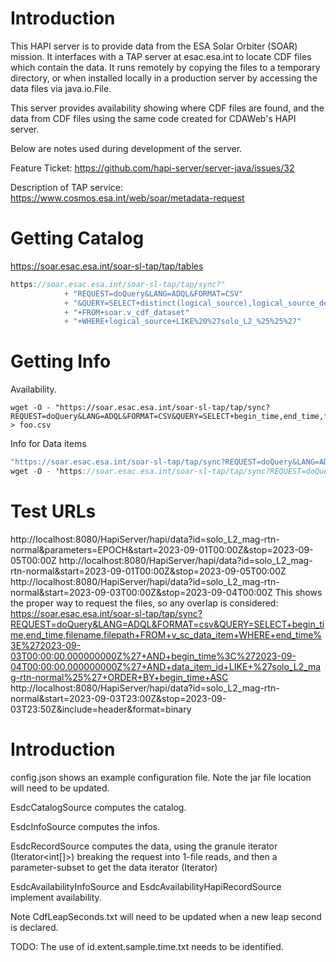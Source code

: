 # Introduction
This HAPI server is to provide data from the ESA Solar Orbiter (SOAR) mission.  It interfaces
with a TAP server at esac.esa.int to locate CDF files which contain the data.  It runs remotely
by copying the files to a temporary directory, or when installed locally in a production 
server by accessing the data files via java.io.File.

This server provides availability showing where CDF files are found, and the data from CDF files
using the same code created for CDAWeb's HAPI server.

Below are notes used during development of the server.

Feature Ticket: https://github.com/hapi-server/server-java/issues/32

Description of TAP service: https://www.cosmos.esa.int/web/soar/metadata-request

# Getting Catalog
https://soar.esac.esa.int/soar-sl-tap/tap/tables

```java
https://soar.esac.esa.int/soar-sl-tap/tap/sync?"
            + "REQUEST=doQuery&LANG=ADQL&FORMAT=CSV"
            + "&QUERY=SELECT+distinct(logical_source),logical_source_description"
            + "+FROM+soar.v_cdf_dataset"
            + "+WHERE+logical_source+LIKE%20%27solo_L2_%25%25%27"
```

# Getting Info
Availability.  
```
wget -O - "https://soar.esac.esa.int/soar-sl-tap/tap/sync?REQUEST=doQuery&LANG=ADQL&FORMAT=CSV&QUERY=SELECT+begin_time,end_time,filepath,filename+FROM+soar.v_sc_data_item+WHERE+instrument='MAG'+AND+level='L2'" > foo.csv
```

Info for Data items
```java
"https://soar.esac.esa.int/soar-sl-tap/tap/sync?REQUEST=doQuery&LANG=ADQL&FORMAT=json&QUERY=select%20*%20from%20soar.v_cdf_plot_metadata%20where%20logical_source%20=%20%27"+id+"%27";
wget -O - 'https://soar.esac.esa.int/soar-sl-tap/tap/sync?REQUEST=doQuery&LANG=ADQL&FORMAT=json&QUERY=SELECT+filename,+filepath+FROM+v_sc_data_item+WHERE+begin_time%3E%272020-08-29+00:00:00%27+AND+end_time%3C%272020-09-30+00:00:00%27+AND+data_item_id+LIKE+%27solo_L2_rpw-lfr-surv-asm%25%27'
```

# Test URLs
http://localhost:8080/HapiServer/hapi/data?id=solo_L2_mag-rtn-normal&parameters=EPOCH&start=2023-09-01T00:00Z&stop=2023-09-05T00:00Z
http://localhost:8080/HapiServer/hapi/data?id=solo_L2_mag-rtn-normal&start=2023-09-01T00:00Z&stop=2023-09-05T00:00Z
http://localhost:8080/HapiServer/hapi/data?id=solo_L2_mag-rtn-normal&start=2023-09-03T00:00Z&stop=2023-09-04T00:00Z
This shows the proper way to request the files, so any overlap is considered:
https://soar.esac.esa.int/soar-sl-tap/tap/sync?REQUEST=doQuery&LANG=ADQL&FORMAT=csv&QUERY=SELECT+begin_time,end_time,filename,filepath+FROM+v_sc_data_item+WHERE+end_time%3E%272023-09-03T00:00:00.000000000Z%27+AND+begin_time%3C%272023-09-04T00:00:00.000000000Z%27+AND+data_item_id+LIKE+%27solo_L2_mag-rtn-normal%25%27+ORDER+BY+begin_time+ASC
http://localhost:8080/HapiServer/hapi/data?id=solo_L2_mag-rtn-normal&start=2023-09-03T23:00Z&stop=2023-09-03T23:50Z&include=header&format=binary

# Introduction
config.json shows an example configuration file.  Note the jar file location
will need to be updated.

EsdcCatalogSource computes the catalog.

EsdcInfoSource computes the infos.

EsdcRecordSource computes the data, using the granule iterator (Iterator<int[]>)
breaking the request into 1-file reads, and then a parameter-subset to get
the data iterator (Iterator<HapiRecord>)

EsdcAvailabilityInfoSource and EsdcAvailabilityHapiRecordSource implement availability.

Note CdfLeapSeconds.txt will need to be updated when a new leap second is declared.

TODO: The use of id.extent.sample.time.txt needs to be identified.
